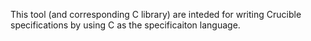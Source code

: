 This tool (and corresponding C library) are inteded for writing Crucible
specifications by using C as the specificaiton language.

